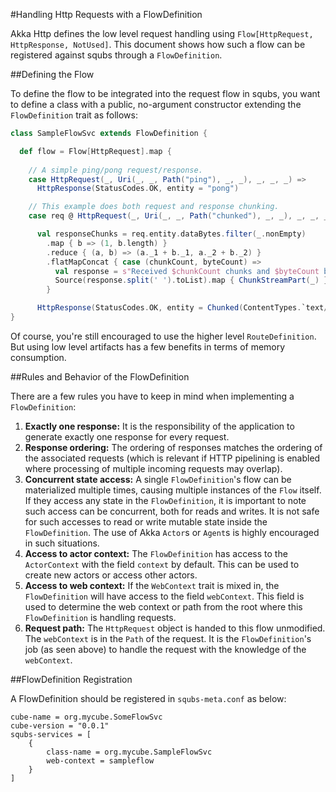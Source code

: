 #Handling Http Requests with a FlowDefinition

Akka Http defines the low level request handling using `Flow[HttpRequest, HttpResponse, NotUsed]`. This document shows how such a flow can be registered against squbs through a `FlowDefinition`.

##Defining the Flow

To define the flow to be integrated into the request flow in squbs, you want to define a class with a public, no-argument constructor extending the `FlowDefinition` trait as follows:

```scala
class SampleFlowSvc extends FlowDefinition {

  def flow = Flow[HttpRequest].map {
  
    // A simple ping/pong request/response.
    case HttpRequest(_, Uri(_, _, Path("ping"), _, _), _, _, _) =>
      HttpResponse(StatusCodes.OK, entity = "pong")

    // This example does both request and response chunking.
    case req @ HttpRequest(_, Uri(_, _, Path("chunked"), _, _), _, _, _) =>

      val responseChunks = req.entity.dataBytes.filter(_.nonEmpty)
        .map { b => (1, b.length) }
        .reduce { (a, b) => (a._1 + b._1, a._2 + b._2) }
        .flatMapConcat { case (chunkCount, byteCount) =>
          val response = s"Received $chunkCount chunks and $byteCount bytes.\r\n"
          Source(response.split(' ').toList).map { ChunkStreamPart(_) }
        }

      HttpResponse(StatusCodes.OK, entity = Chunked(ContentTypes.`text/plain(UTF-8)`, responseChunks))
}
```

Of course, you're still encouraged to use the higher level `RouteDefinition`. But using low level artifacts has a few benefits in terms of memory consumption.

##Rules and Behavior of the FlowDefinition

There are a few rules you have to keep in mind when implementing a `FlowDefinition`:

1. **Exactly one response:** It is the responsibility of the application to generate exactly one response for every request.
2. **Response ordering:** The ordering of responses matches the ordering of the associated requests (which is relevant if HTTP pipelining is enabled where processing of multiple incoming requests may overlap).
3. **Concurrent state access:** A single `FlowDefinition`'s flow can be materialized multiple times, causing multiple instances of the `Flow` itself. If they access any state in the `FlowDefinition`, it is important to note such access can be concurrent, both for reads and writes. It is not safe for such accesses to read or write mutable state inside the `FlowDefinition`. The use of Akka `Actor`s or `Agent`s is highly encouraged in such situations.
4. **Access to actor context:** The `FlowDefinition` has access to the `ActorContext` with the field `context` by default. This can be used to create new actors or access other actors.
5. **Access to web context:** If the `WebContext` trait is mixed in, the `FlowDefinition` will have access to the field `webContext`. This field is used to determine the web context or path from the root where this `FlowDefinition` is handling requests.
6. **Request path:** The `HttpRequest` object is handed to this flow unmodified. The `webContext` is in the `Path` of the request. It is the `FlowDefinition`'s job (as seen above) to handle the request with the knowledge of the `webContext`.

##FlowDefinition Registration

A FlowDefinition should be registered in `squbs-meta.conf` as below:

```
cube-name = org.mycube.SomeFlowSvc
cube-version = "0.0.1"
squbs-services = [
    {
        class-name = org.mycube.SampleFlowSvc
        web-context = sampleflow
    }
]
```